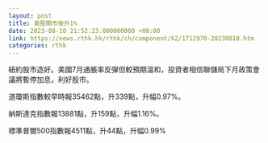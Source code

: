 ```yaml
---
layout: post
title: 美股開市後升1%
date: 2023-08-10 21:52:23.000000000 +08:00
link: https://news.rthk.hk/rthk/ch/component/k2/1712970-20230810.htm
categories: rthk
---
```


紐約股市造好。美國7月通脹率反彈但較預期溫和，投資者相信聯儲局下月政策會議將暫停加息，利好股市。

道瓊斯指數較早時報35462點，升339點，升幅0.97%。

納斯達克指數報13881點，升159點，升幅1.16%。

標準普爾500指數報4511點，升44點，升幅0.99%
